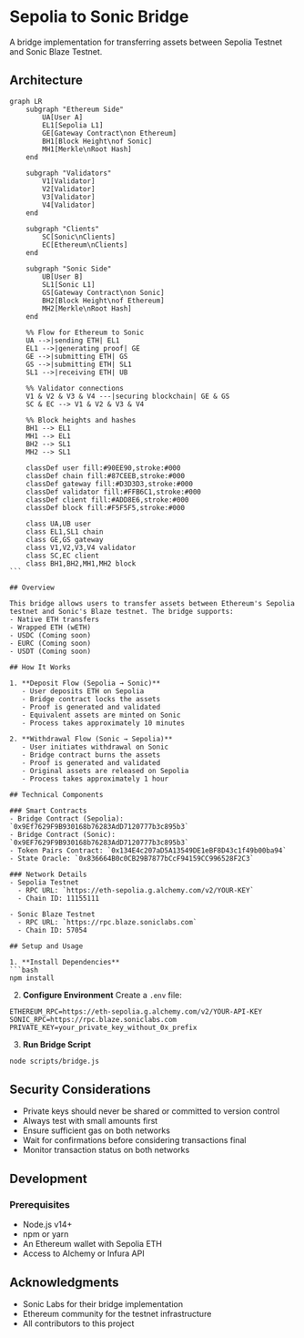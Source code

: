 # Sepolia to Sonic Bridge

A bridge implementation for transferring assets between Sepolia Testnet and Sonic Blaze Testnet.

## Architecture

````mermaid
graph LR
    subgraph "Ethereum Side"
        UA[User A]
        EL1[Sepolia L1]
        GE[Gateway Contract\non Ethereum]
        BH1[Block Height\nof Sonic]
        MH1[Merkle\nRoot Hash]
    end

    subgraph "Validators"
        V1[Validator]
        V2[Validator]
        V3[Validator]
        V4[Validator]
    end

    subgraph "Clients"
        SC[Sonic\nClients]
        EC[Ethereum\nClients]
    end

    subgraph "Sonic Side"
        UB[User B]
        SL1[Sonic L1]
        GS[Gateway Contract\non Sonic]
        BH2[Block Height\nof Ethereum]
        MH2[Merkle\nRoot Hash]
    end

    %% Flow for Ethereum to Sonic
    UA -->|sending ETH| EL1
    EL1 -->|generating proof| GE
    GE -->|submitting ETH| GS
    GS -->|submitting ETH| SL1
    SL1 -->|receiving ETH| UB

    %% Validator connections
    V1 & V2 & V3 & V4 ---|securing blockchain| GE & GS
    SC & EC --> V1 & V2 & V3 & V4

    %% Block heights and hashes
    BH1 --> EL1
    MH1 --> EL1
    BH2 --> SL1
    MH2 --> SL1

    classDef user fill:#90EE90,stroke:#000
    classDef chain fill:#87CEEB,stroke:#000
    classDef gateway fill:#D3D3D3,stroke:#000
    classDef validator fill:#FFB6C1,stroke:#000
    classDef client fill:#ADD8E6,stroke:#000
    classDef block fill:#F5F5F5,stroke:#000

    class UA,UB user
    class EL1,SL1 chain
    class GE,GS gateway
    class V1,V2,V3,V4 validator
    class SC,EC client
    class BH1,BH2,MH1,MH2 block
```

## Overview

This bridge allows users to transfer assets between Ethereum's Sepolia testnet and Sonic's Blaze testnet. The bridge supports:
- Native ETH transfers
- Wrapped ETH (wETH)
- USDC (Coming soon)
- EURC (Coming soon)
- USDT (Coming soon)

## How It Works

1. **Deposit Flow (Sepolia → Sonic)**
   - User deposits ETH on Sepolia
   - Bridge contract locks the assets
   - Proof is generated and validated
   - Equivalent assets are minted on Sonic
   - Process takes approximately 10 minutes

2. **Withdrawal Flow (Sonic → Sepolia)**
   - User initiates withdrawal on Sonic
   - Bridge contract burns the assets
   - Proof is generated and validated
   - Original assets are released on Sepolia
   - Process takes approximately 1 hour

## Technical Components

### Smart Contracts
- Bridge Contract (Sepolia): `0x9Ef7629F9B930168b76283AdD7120777b3c895b3`
- Bridge Contract (Sonic): `0x9EF7629F9B930168b76283AdD7120777b3c895b3`
- Token Pairs Contract: `0x134E4c207aD5A13549DE1eBF8D43c1f49b00ba94`
- State Oracle: `0x836664B0c0CB29B7877bCcF94159CC996528F2C3`

### Network Details
- Sepolia Testnet
  - RPC URL: `https://eth-sepolia.g.alchemy.com/v2/YOUR-KEY`
  - Chain ID: 11155111

- Sonic Blaze Testnet
  - RPC URL: `https://rpc.blaze.soniclabs.com`
  - Chain ID: 57054

## Setup and Usage

1. **Install Dependencies**
```bash
npm install
````

2. **Configure Environment**
   Create a `.env` file:

```env
ETHEREUM_RPC=https://eth-sepolia.g.alchemy.com/v2/YOUR-API-KEY
SONIC_RPC=https://rpc.blaze.soniclabs.com
PRIVATE_KEY=your_private_key_without_0x_prefix
```

3. **Run Bridge Script**

```bash
node scripts/bridge.js
```

## Security Considerations

- Private keys should never be shared or committed to version control
- Always test with small amounts first
- Ensure sufficient gas on both networks
- Wait for confirmations before considering transactions final
- Monitor transaction status on both networks

## Development

### Prerequisites

- Node.js v14+
- npm or yarn
- An Ethereum wallet with Sepolia ETH
- Access to Alchemy or Infura API

## Acknowledgments

- Sonic Labs for their bridge implementation
- Ethereum community for the testnet infrastructure
- All contributors to this project
